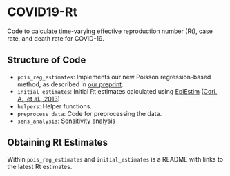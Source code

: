 # COVID19-Rt

Code to calculate time-varying effective reproduction number (Rt), case rate, and death rate for COVID-19.

## Structure of Code

+ `pois_reg_estimates`: Implements our new Poisson regression-based method, as described in [our preprint](https://www.medrxiv.org/content/10.1101/2021.03.12.21253496v1).
+ `initial_estimates`: Initial Rt estimates calculated using [EpiEstim](https://cran.r-project.org/package=EpiEstim) ([Cori, A., et al., 2013](https://doi.org/10.1093/aje/kwt133))
+ `helpers`: Helper functions.
+ `preprocess_data`: Code for preprocessing the data.
+ `sens_analysis`: Sensitivity analysis

## Obtaining Rt Estimates

Within `pois_reg_estimates` and `initial_estimates` is a README with links to the latest Rt estimates.

